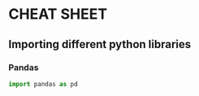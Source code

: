 # CHEAT SHEET

## Importing different python libraries
### Pandas
```python
import pandas as pd
```



